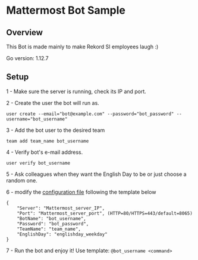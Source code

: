# Mattermost Bot Sample

## Overview

This Bot is made mainly to make Rekord SI employees laugh :)

Go version: 1.12.7


## Setup

1 - Make sure the server is running, check its IP and port.

2 - Create the user the bot will run as.
```
user create --email="bot@example.com" --password="bot_password" --username="bot_username"
```

3 - Add the bot user to the desired team
```
team add team_name bot_username
```

4 - Verify bot's e-mail address.
```
user verify bot_username
```
5 - Ask colleagues when they want the English Day to be or just choose a random one.

6 - modify the [configuration file](bin/config.json) following the template below
```
{
	"Server": "Mattermost_server_IP",
	"Port": "Mattermost_server_port", (HTTP=80/HTTPS=443/default=8065)
	"BotName": "bot_username",
	"Password": "bot_password", 
	"TeamName": "team_name",
	"EnglishDay": "englishday_weekday"
}
```

7 - Run the bot and enjoy it! Use template:
`@bot_username <command>`